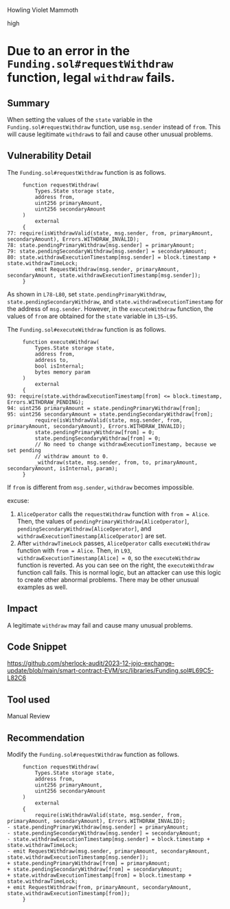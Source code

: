 Howling Violet Mammoth

high

# Due to an error in the `Funding.sol#requestWithdraw` function, legal `withdraw` fails.

## Summary
When setting the values of the `state` variable in the `Funding.sol#requestWithdraw` function, use `msg.sender` instead of `from`.
This will cause legitimate `withdraw`s to fail and cause other unusual problems.
## Vulnerability Detail
The `Funding.sol#requestWithdraw` function is as follows.

```solidity
     function requestWithdraw(
         Types.State storage state,
         address from,
         uint256 primaryAmount,
         uint256 secondaryAmount
     )
         external
     {
77: require(isWithdrawValid(state, msg.sender, from, primaryAmount, secondaryAmount), Errors.WITHDRAW_INVALID);
78: state.pendingPrimaryWithdraw[msg.sender] = primaryAmount;
79: state.pendingSecondaryWithdraw[msg.sender] = secondaryAmount;
80: state.withdrawExecutionTimestamp[msg.sender] = block.timestamp + state.withdrawTimeLock;
         emit RequestWithdraw(msg.sender, primaryAmount, secondaryAmount, state.withdrawExecutionTimestamp[msg.sender]);
     }
```

As shown in `L78-L80`, set `state.pendingPrimaryWithdraw`, `state.pendingSecondaryWithdraw`, and `state.withdrawExecutionTimestamp` for the address of `msg.sender`.
However, in the `executeWithdraw` function, the values of `from` are obtained for the `state` variable in `L35~L95`.

The `Funding.sol#executeWithdraw` function is as follows.

```solidity
     function executeWithdraw(
         Types.State storage state,
         address from,
         address to,
         bool isInternal;
         bytes memory param
     )
         external
     {
93: require(state.withdrawExecutionTimestamp[from] <= block.timestamp, Errors.WITHDRAW_PENDING);
94: uint256 primaryAmount = state.pendingPrimaryWithdraw[from];
95: uint256 secondaryAmount = state.pendingSecondaryWithdraw[from];
         require(isWithdrawValid(state, msg.sender, from, primaryAmount, secondaryAmount), Errors.WITHDRAW_INVALID);
         state.pendingPrimaryWithdraw[from] = 0;
         state.pendingSecondaryWithdraw[from] = 0;
         // No need to change withdrawExecutionTimestamp, because we set pending
         // withdraw amount to 0.
         _withdraw(state, msg.sender, from, to, primaryAmount, secondaryAmount, isInternal, param);
     }
```
If `from` is different from `msg.sender`, `withdraw` becomes impossible.

excuse:
1. `AliceOperator` calls the `requestWithdraw` function with `from = Alice`. Then, the values of `pendingPrimaryWithdraw[AliceOperator]`, `pendingSecondaryWithdraw[AliceOperator]`, and `withdrawExecutionTimestamp[AliceOperator]` are set.
2. After `withdrawTimeLock` passes, `AliceOperator` calls `executeWithdraw` function with `from = Alice`. Then, in `L93`, `withdrawExecutionTimestamp[Alice] = 0`, so the `executeWithdraw` function is reverted. As you can see on the right, the `executeWithdraw` function call fails. This is normal logic, but an attacker can use this logic to create other abnormal problems.
There may be other unusual examples as well.
## Impact
A legitimate `withdraw` may fail and cause many unusual problems.
## Code Snippet
https://github.com/sherlock-audit/2023-12-jojo-exchange-update/blob/main/smart-contract-EVM/src/libraries/Funding.sol#L69C5-L82C6
## Tool used

Manual Review

## Recommendation
Modify the `Funding.sol#requestWithdraw` function as follows.
```solidity
     function requestWithdraw(
         Types.State storage state,
         address from,
         uint256 primaryAmount,
         uint256 secondaryAmount
     )
         external
     {
         require(isWithdrawValid(state, msg.sender, from, primaryAmount, secondaryAmount), Errors.WITHDRAW_INVALID);
- state.pendingPrimaryWithdraw[msg.sender] = primaryAmount;
- state.pendingSecondaryWithdraw[msg.sender] = secondaryAmount;
- state.withdrawExecutionTimestamp[msg.sender] = block.timestamp + state.withdrawTimeLock;
- emit RequestWithdraw(msg.sender, primaryAmount, secondaryAmount, state.withdrawExecutionTimestamp[msg.sender]);
+ state.pendingPrimaryWithdraw[from] = primaryAmount;
+ state.pendingSecondaryWithdraw[from] = secondaryAmount;
+ state.withdrawExecutionTimestamp[from] = block.timestamp + state.withdrawTimeLock;
+ emit RequestWithdraw(from, primaryAmount, secondaryAmount, state.withdrawExecutionTimestamp[from]);
     }
```